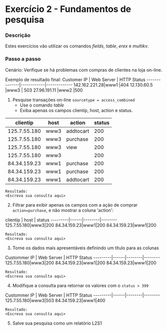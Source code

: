 
# Exercício 2 - Fundamentos de pesquisa

### Descrição

Estes exercícios vão utilizar os comandos _fields_, _table_, _erex_ e _multikv_. 

### Passo a passo 
Cenário: Verifique se há problemas com compras de clientes na loja on-line.

Exemplo de resultado final: 
Customer IP | Web Server | HTTP Status 
--------------|------------|------------- 
142.162.221.28|www1 |404 
12.130.60.5 |www3 |
503 27.96.191.11 |www2 |500

1. Pesquise transações on-line `sourcetype = access_combined`
	* Use o comando _table_
	* Exiba apenas os campos clientip, host, action e status.
	
		
clientip | host | action | status
---------|------|--------|-------------
125.7.55.180|www3|addtocart|200
125.7.55.180|www3|purchase|200
125.7.55.180|www3|view|200	
125.7.55.180|www3||200
84.34.159.23|www1|purchase|200
84.34.159.23|www1|purchase|200
84.34.159.23|www1|addtocart|200
	
	Resultado: 
	<Escreva sua consulta aqui>
2. Filtrar para exibir apenas os campos com a ação de comprar `action=purchase`, e não mostrar a coluna 'action':
	
clientip | host | status
---------|------|--------|--------
125.7.55.180|www3|200
84.34.159.23|www1|200
84.34.159.23|www1|200
	
	Resultado: 
	<Escreva sua consulta aqui>
3. Torne os dados mais apresentáveis definindo um título para as colunas

Custommer IP | Web Server | HTTP Status
---------|------|--------|--------
125.7.55.180|www3|200
84.34.159.23|www1|200
84.34.159.23|www1|200
	
	Resultado: 
	<Escreva sua consulta aqui>

4. Modifique a consulta para retornar os valores com o `status > 399`

Custommer IP | Web Server | HTTP Status
---------|------|--------|--------
125.7.55.180|www3|503
84.34.159.23|www1|400
	
	Resultado: 
	<Escreva sua consulta aqui>
5. Salve sua pesquisa como um relatório L2S1
<!--stackedit_data:
eyJoaXN0b3J5IjpbMTcyMjEzMzE4MSwtMTIxNzcwOTIxMywtMT
M1MTI0NzkwNV19
-->